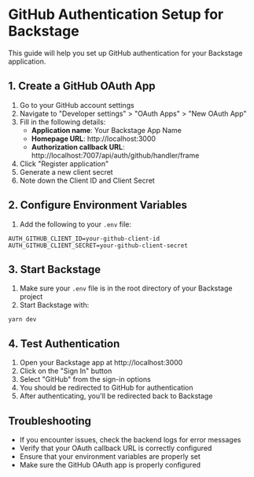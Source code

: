 # GitHub Authentication Setup for Backstage

This guide will help you set up GitHub authentication for your Backstage application.

## 1. Create a GitHub OAuth App

1. Go to your GitHub account settings
2. Navigate to "Developer settings" > "OAuth Apps" > "New OAuth App"
3. Fill in the following details:
   - **Application name**: Your Backstage App Name
   - **Homepage URL**: http://localhost:3000
   - **Authorization callback URL**: http://localhost:7007/api/auth/github/handler/frame
4. Click "Register application"
5. Generate a new client secret
6. Note down the Client ID and Client Secret

## 2. Configure Environment Variables

1. Add the following to your `.env` file:

```
AUTH_GITHUB_CLIENT_ID=your-github-client-id
AUTH_GITHUB_CLIENT_SECRET=your-github-client-secret
```

## 3. Start Backstage

1. Make sure your `.env` file is in the root directory of your Backstage project
2. Start Backstage with:

```
yarn dev
```

## 4. Test Authentication

1. Open your Backstage app at http://localhost:3000
2. Click on the "Sign In" button
3. Select "GitHub" from the sign-in options
4. You should be redirected to GitHub for authentication
5. After authenticating, you'll be redirected back to Backstage

## Troubleshooting

- If you encounter issues, check the backend logs for error messages
- Verify that your OAuth callback URL is correctly configured
- Ensure that your environment variables are properly set
- Make sure the GitHub OAuth app is properly configured